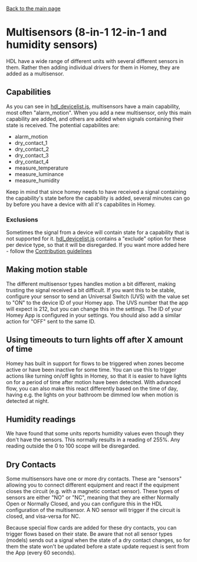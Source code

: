 [Back to the main page](index.md)

# Multisensors (8-in-1 12-in-1 and humidity sensors)
HDL have a wide range of different units with several different sensors in them. Rather then adding individual drivers for them in Homey, they are added as a multisensor.

## Capabilities
As you can see in [hdl_devicelist.js](https://github.com/alydersen/hdl-smartbus-homey/blob/v1.0.1/hdl/hdl_devicelist.js), multisensors have a main capability, most often "alarm_motion". When you add a new multisensor, only this main capability are added, and others are added when signals containing their state is received. The potential capabilites are:
- alarm_motion
- dry_contact_1
- dry_contact_2
- dry_contact_3
- dry_contact_4
- measure_temperature
- measure_luminance
- measure_humidity

Keep in mind that since homey needs to have received a signal containing the capability's state before the capability is added, several minutes can go by before you have a device with all it's capabilites in Homey.

### Exclusions
Sometimes the signal from a device will contain state for a capability that is not supported for it. [hdl_devicelist.js](https://github.com/alydersen/hdl-smartbus-homey/blob/v1.0.1/hdl/hdl_devicelist.js) contains a "exclude" option for these per device type, so that it will be disregarded. If you want more added here - follow the [Contribution guidelines](CONTRIBUTING.md)

## Making motion stable
The different multisensor types handles motion a bit different, making trusting the signal received a bit difficult. If you want this to be stable, configure your sensor to send an Universal Switch (UVS) with the value set to "ON" to the device ID of your Homey app. The UVS number that the app will expect is 212, but you can change this in the settings. The ID of your Homey App is configured in your settings. You should also add a similar action for "OFF" sent to the same ID.

## Using timeouts to turn lights off after X amount of time
Homey has built in support for flows to be triggered when zones become active or have been inactive for some time. You can use this to trigger actions like turning on/off lights in Homey, so that it is easier to have lights on for a period of time after motion have been detected. With advanced flow, you can also make this react differently based on the time of day, having e.g. the lights on your bathroom be dimmed low when motion is detected at night.

## Humidity readings
We have found that some units reports humidity values even though they don't have the sensors. This normally results in a reading of 255%. Any reading outside the 0 to 100 scope will be disregarded.

## Dry Contacts
Some multisensors have one or more dry contacts. These are "sensors" allowing you to connect different equipment and react if the equipment closes the circuit (e.g. with a magnetic contact sensor). These types of sensors are either "NO" or "NC", meaning that they are either Normally Open or Normally Closed, and you can configure this in the HDL configuration of the multisensor. A NO sensor will trigger if the circuit is closed, and visa-versa for NC.

Because special flow cards are added for these dry contacts, you can trigger flows based on their state. Be aware that not all sensor types (models) sends out a signal when the state of a dry contact changes, so for them the state won't be updated before a state update request is sent from the App (every 60 seconds).
